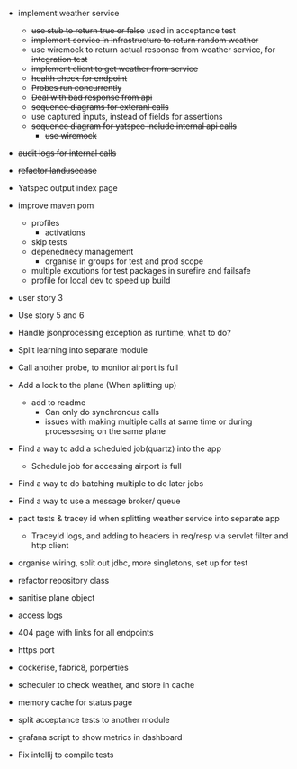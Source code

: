 - implement weather service
    - ~~use stub to return true or false~~ used in acceptance test
    - ~~implement service in infrastructure to return random weather~~
    - ~~use wiremock to return actual response from weather service, for integration test~~
    - ~~implement client to get weather from service~~
    - ~~health check for endpoint~~
    - ~~Probes run concurrently~~
    - ~~Deal with bad response from api~~
    - ~~sequence diagrams for exteranl calls~~
    - use captured inputs, instead of fields for assertions
    - ~~sequence diagram for yatspec include internal api calls~~
        - ~~use wiremock~~
- ~~audit logs for internal calls~~
- ~~refactor landusecase~~
- Yatspec output index page
- improve maven pom
    - profiles
        - activations
    - skip tests 
    - depenednecy management
        - organise in groups for test and prod scope
    - multiple excutions for test packages in surefire and failsafe
    - profile for local dev to speed up build
- user story 3        
- Use story 5 and 6
- Handle jsonprocessing exception as runtime, what to do?
- Split learning into separate module
- Call another probe, to monitor airport is full
- Add a lock to the plane (When splitting up)
    - add to readme 
        - Can only do synchronous calls
        - issues with making multiple calls at same time or during processesing on the same plane 
- Find a way to add a scheduled job(quartz) into the app
    - Schedule job for accessing airport is full
- Find a way to do batching multiple to do later jobs
- Find a way to use a message broker/ queue
- pact tests & tracey id when splitting weather service into separate app
    - TraceyId logs, and adding to headers in req/resp via servlet filter and http client


- organise wiring, split out jdbc, more singletons, set up for test
- refactor repository class
- sanitise plane object
- access logs
- 404 page with links for all endpoints
- https port
- dockerise, fabric8, porperties
- scheduler to check weather, and store in cache
- memory cache for status page
- split acceptance tests to another module
- grafana script to show metrics in dashboard
- Fix intellij to compile tests
